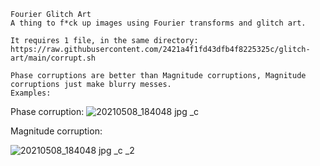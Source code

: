 ```
Fourier Glitch Art
A thing to f*ck up images using Fourier transforms and glitch art.

It requires 1 file, in the same directory: https://raw.githubusercontent.com/2421a4f1fd43dfb4f8225325c/glitch-art/main/corrupt.sh

Phase corruptions are better than Magnitude corruptions, Magnitude corruptions just make blurry messes.
Examples:
```

Phase corruption:
![20210508_184048 jpg _c](https://user-images.githubusercontent.com/73066585/119723170-72b35480-be6d-11eb-9ab1-74b9975d5855.jpg)

Magnitude corruption:

![20210508_184048 jpg _c _2](https://user-images.githubusercontent.com/73066585/119723379-aaba9780-be6d-11eb-8744-b9e5f2c92a30.jpg)
